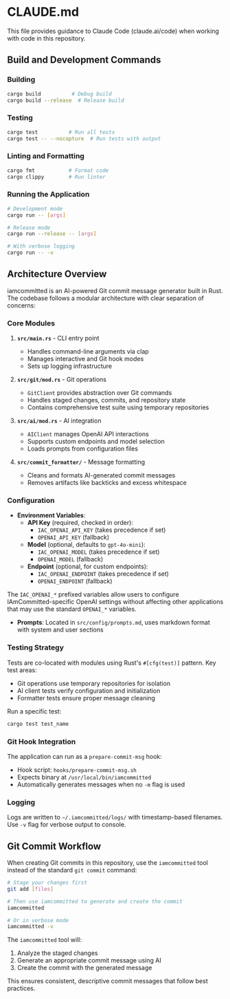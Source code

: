 # CLAUDE.md

This file provides guidance to Claude Code (claude.ai/code) when working with code in this repository.

## Build and Development Commands

### Building
```bash
cargo build          # Debug build
cargo build --release  # Release build
```

### Testing
```bash
cargo test          # Run all tests
cargo test -- --nocapture  # Run tests with output
```

### Linting and Formatting
```bash
cargo fmt           # Format code
cargo clippy        # Run linter
```

### Running the Application
```bash
# Development mode
cargo run -- [args]

# Release mode
cargo run --release -- [args]

# With verbose logging
cargo run -- -v
```

## Architecture Overview

iamcommitted is an AI-powered Git commit message generator built in Rust. The codebase follows a modular architecture with clear separation of concerns:

### Core Modules

1. **`src/main.rs`** - CLI entry point
   - Handles command-line arguments via clap
   - Manages interactive and Git hook modes
   - Sets up logging infrastructure

2. **`src/git/mod.rs`** - Git operations
   - `GitClient` provides abstraction over Git commands
   - Handles staged changes, commits, and repository state
   - Contains comprehensive test suite using temporary repositories

3. **`src/ai/mod.rs`** - AI integration
   - `AIClient` manages OpenAI API interactions
   - Supports custom endpoints and model selection
   - Loads prompts from configuration files

4. **`src/commit_formatter/`** - Message formatting
   - Cleans and formats AI-generated commit messages
   - Removes artifacts like backticks and excess whitespace

### Configuration

- **Environment Variables**:
  - **API Key** (required, checked in order):
    - `IAC_OPENAI_API_KEY` (takes precedence if set)
    - `OPENAI_API_KEY` (fallback)
  - **Model** (optional, defaults to `gpt-4o-mini`):
    - `IAC_OPENAI_MODEL` (takes precedence if set)
    - `OPENAI_MODEL` (fallback)
  - **Endpoint** (optional, for custom endpoints):
    - `IAC_OPENAI_ENDPOINT` (takes precedence if set)
    - `OPENAI_ENDPOINT` (fallback)

The `IAC_OPENAI_*` prefixed variables allow users to configure IAmCommitted-specific OpenAI settings without affecting other applications that may use the standard `OPENAI_*` variables.

- **Prompts**: Located in `src/config/prompts.md`, uses markdown format with system and user sections

### Testing Strategy

Tests are co-located with modules using Rust's `#[cfg(test)]` pattern. Key test areas:
- Git operations use temporary repositories for isolation
- AI client tests verify configuration and initialization
- Formatter tests ensure proper message cleaning

Run a specific test:
```bash
cargo test test_name
```

### Git Hook Integration

The application can run as a `prepare-commit-msg` hook:
- Hook script: `hooks/prepare-commit-msg.sh`
- Expects binary at `/usr/local/bin/iamcommitted`
- Automatically generates messages when no `-m` flag is used

### Logging

Logs are written to `~/.iamcommitted/logs/` with timestamp-based filenames. Use `-v` flag for verbose output to console.

## Git Commit Workflow

When creating Git commits in this repository, use the `iamcommitted` tool instead of the standard `git commit` command:

```bash
# Stage your changes first
git add [files]

# Then use iamcommitted to generate and create the commit
iamcommitted

# Or in verbose mode
iamcommitted -v
```

The `iamcommitted` tool will:
1. Analyze the staged changes
2. Generate an appropriate commit message using AI
3. Create the commit with the generated message

This ensures consistent, descriptive commit messages that follow best practices.